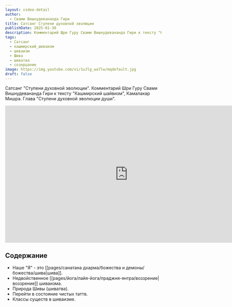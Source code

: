 ```yaml
---
layout: video-detail
author:
  - Свами Вишнудевананда Гири
title: Сатсанг Ступени духовной эволюции
publishDate: 2025-01-30
description: Комментарий Шри Гуру Свами Вишнудевананда Гири к тексту "Кашмирский шайвизм", Камалакар Мишра.
tags:
  - Сатсанг
  - кашмирский_шиваизм
  - шиваизм
  - Шива
  - шиватва
  - созерцание
image: https://img.youtube.com/vi/1uJlg_wa7lw/mqdefault.jpg
draft: false
---
```


Сатсанг "Ступени духовной эволюции".
Комментарий Шри Гуру Свами Вишнудевананда Гири к тексту "Кашмирский шайвизм", Камалакар Мишра. Глава "Ступени духовной эволюции души".

<iframe width="790" height="444" src="https://www.youtube.com/embed/1uJlg_wa7lw" frameborder="0" allowfullscreen=""></iframe> 

## Содержание

- Наше "Я" - это [[pages/санатана дхарма/божества и демоны/божества/шива|шива]].
- Недвойственное [[pages/йога/лайя-йога/праджня-янтра/воззрение|воззрение]] шиваизма.
- Природа Шивы (шиватва).
- Перейти в состояние чистых таттв.
- Классы существ в шиваизме.
